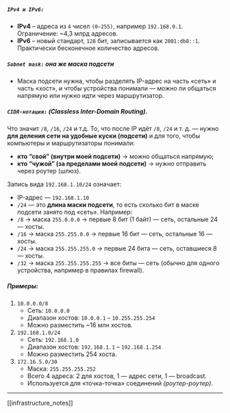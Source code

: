 ##### `IPv4 и IPv6:`
- **IPv4** – адреса из `4` чисел `(0–255)`, например `192.168.0.1`. Ограничение: ~4,3 млрд адресов.
- **IPv6** – новый стандарт, `128` бит, записывается как `2001:db8::1`. Практически бесконечное количество адресов.

##### `Subnet mask:` она же маска подсети
- Маска подсети нужна, чтобы разделять IP-адрес на часть «сеть» и часть «хост», и чтобы устройства понимали — можно ли общаться напрямую или нужно идти через маршрутизатор.

##### `CIDR-нотация:` (Classless Inter-Domain Routing).
Что значит `/8`, `/16`, `/24` и т.д.
То, что после IP идёт `/8`, `/24` и т. д. — нужно **для деления сети на удобные куски (подсети)** и для того, чтобы компьютеры и маршрутизаторы понимали:
- **кто “свой” (внутри моей подсети)** → можно общаться напрямую;
- **кто “чужой” (за пределами моей подсети)** → нужно отправить через роутер (шлюз).

Запись вида `192.168.1.10/24` означает:
- IP-адрес — `192.168.1.10`
- `/24` — это **длина маски подсети**, то есть сколько бит в маске подсети занято под «сеть».
Например:
- `/8` → маска `255.0.0.0` → первые 8 бит (1 байт) — сеть, остальные 24 — хосты.
- `/16` → маска `255.255.0.0` → первые 16 бит — сеть, остальные 16 — хосты.
- `/24` → маска `255.255.255.0` → первые 24 бита — сеть, оставшиеся 8 — хосты.
- `/32` → маска `255.255.255.255` → все биты — сеть (обычно для одного устройства, например в правилах firewall).
##### Примеры:
1. `10.0.0.0/8`
    - Сеть: `10.0.0.0`
    - Диапазон хостов: `10.0.0.1` – `10.255.255.254`
    - Можно разместить ~16 млн хостов.
2. `192.168.1.0/24`
    - Сеть: `192.168.1.0`
    - Диапазон хостов: `192.168.1.1` – `192.168.1.254`
    - Можно разместить 254 хоста.
3. `172.16.5.0/30`
    - Маска: `255.255.255.252`
    - Всего 4 адреса: 2 для хостов, 1 — адрес сети, 1 — broadcast.
    - Используется для «точка-точка» соединений *(роутер-роутер)*.

---

[[infrastructure_notes]]